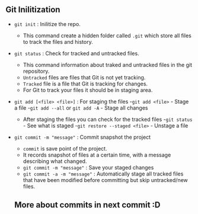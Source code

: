 ## Git Inilitization
- `git init` : Inilitize the repo.
    - This command create a hidden folder called `.git` which store all files to track the files and history.

- `git status` : Check for tracked and untracked files.
    - This command information about traked and untracked files in the git repository.
    - `Untracked` files are files that Git is not yet tracking.
    - `Tracked` file is a file that Git is tracking for changes.
    - For Git to track your files it should be in staging area.

- `git add [<file> <file>]` : For staging the files
    -`git add <file>` - Stage a file
    -`git add --all` or `git add -A` - Stage all changes

    - After staging the files you can check for the tracked files 
        -`git status` - See what is staged
        -`git restore --staged <file>` - Unstage a file

- `git commit -m "message"` : Commit snapshot the project
    - `commit` is save point of the project.
    - It records snapshot of files at a certain time, with a message describing what changed.
    - `git commit -m "message"` : Save your staged changes
    - `git commit -a -m "message"` : Automatically stage all tracked files that have been modified before committing but skip untracked/new files.

    ## More about commits in next commit :D
